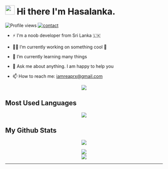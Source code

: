 # <img src="https://raw.githubusercontent.com/MartinHeinz/MartinHeinz/master/wave.gif" width="30px"> Hi there I'm Hasalanka.   
![Profile views](https://gpvc.arturio.dev/reaprx)  <a href="https://t.me/reaprx"> ![contact](https://img.shields.io/badge/Contact%20me-On%20Telegram-blue) </a>


- ⚡ I'm a noob developer from Sri Lanka 🇱🇰 

- 👨‍💻 I’m currently working on something cool 🤪

- 🌱 I’m currently learning many things

- 💬 Ask me about anything. I am happy to help you

- 📫 How to reach me: <a href="mailto:iamreaprx@gmail.com">iamreaprx@gmail.com</a>

<p align="center" ><a href="https://github.com/reaprx/">
    <img  src="https://i.pinimg.com/originals/2a/3c/75/2a3c753492d906b7047bc8eb3e240c29.gif" /></a>
</p>

## Most Used Languages

<p align="center"><a href="https://github.com/reaprx"><img src="https://githubstats-k6scctkls-reaprx.vercel.app/api/top-langs/?username=reaprx&theme=tokyonight&hide_langs_below=2" /></a></p>


##  My Github Stats

<p align="center"><a href="https://github.com/reaprx"><img src="https://github-profile-trophy.vercel.app/?username=reaprx&theme=discord&row=2&column=3"></p>

<p align="center" >
    <img 
        src="https://githubstats-k6scctkls-reaprx.vercel.app/api?username=reaprx&count_private=true&include_all_commits=true&show_icons=true&theme=tokyonight&custom_title=GitHub+Stats"
    />
<br>
    <img
        src="https://github-readme-streak-stats.herokuapp.com?user=reaprx&theme=tokyonight"
         />
</p></a>





****
